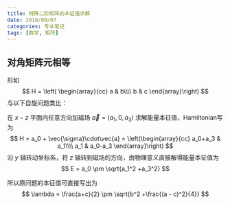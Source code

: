 ```yaml
---
title: 特殊二阶矩阵的本征值求解
date: 2018/09/07
categories: 专业笔记
tags: [数学, 矩阵]
---
```


<!-- toc -->

<!-- more -->

## 对角矩阵元相等

形如
$$
H = \left( \begin{array}{cc}
		a	&	b\\\\
		b	&	c
		\end{array}\right)
$$
与以下自旋问题类比：


在 $x-z$ 平面内任意方向加磁场 $\vec{a} = (a_1, 0, a_3)$ 求解能量本征值，Hamiltonian写为
$$
H = a_0 + \vec{\sigma}\cdot\vec{a} = \left(\begin{array}{cc}
								a_0+a_3	&	a_1\\\\
								a_1		&	a_0-a_3
							\end{array}\right)
$$
沿 $y$ 轴转动坐标系，将 $z$ 轴转到磁场的方向，由物理意义直接解得能量本征值为
$$
E = a_0 \pm \sqrt{a_1^2 +a_3^2}
$$



所以原问题的本征值可直接写出为
$$
\lambda = \frac{a+c}{2} \pm \sqrt{b^2 +\frac{(a - c)^2}{4}}
$$


